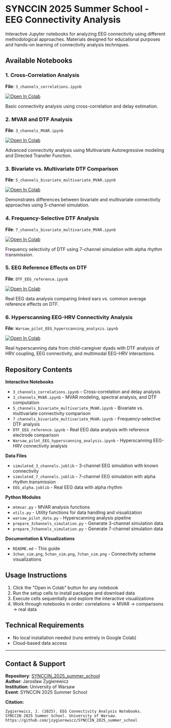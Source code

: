 # SYNCCIN 2025 Summer School - EEG Connectivity Analysis

Interactive Jupyter notebooks for analyzing EEG connectivity using different methodological approaches. Materials designed for educational purposes and hands-on learning of connectivity analysis techniques.

## Available Notebooks

### 1. Cross-Correlation Analysis
**File**: `3_channels_correlations.ipynb`

[![Open In Colab](https://colab.research.google.com/assets/colab-badge.svg)](https://colab.research.google.com/github/jzygierewicz/SYNCCIN_2025_summer_school/blob/main/3_channels_correlations.ipynb)

Basic connectivity analysis using cross-correlation and delay estimation.

### 2. MVAR and DTF Analysis  
**File**: `3_channels_MVAR.ipynb`

[![Open In Colab](https://colab.research.google.com/assets/colab-badge.svg)](https://colab.research.google.com/github/jzygierewicz/SYNCCIN_2025_summer_school/blob/main/3_channels_MVAR.ipynb)

Advanced connectivity analysis using Multivariate Autoregressive modeling and Directed Transfer Function.

### 3. Bivariate vs. Multivariate DTF Comparison
**File**: `5_channels_bivariate_multivariate_MVAR.ipynb`

[![Open In Colab](https://colab.research.google.com/assets/colab-badge.svg)](https://colab.research.google.com/github/jzygierewicz/SYNCCIN_2025_summer_school/blob/main/5_channels_bivariate_multivariate_MVAR.ipynb)

Demonstrates differences between bivariate and multivariate connectivity approaches using 5-channel simulation.

### 4. Frequency-Selective DTF Analysis
**File**: `7_channels_bivariate_multivariate_MVAR.ipynb`

[![Open In Colab](https://colab.research.google.com/assets/colab-badge.svg)](https://colab.research.google.com/github/jzygierewicz/SYNCCIN_2025_summer_school/blob/main/7_channels_bivariate_multivariate_MVAR.ipynb)

Frequency selectivity of DTF using 7-channel simulation with alpha rhythm transmission.

### 5. EEG Reference Effects on DTF
**File**: `DTF_EEG_reference.ipynb`

[![Open In Colab](https://colab.research.google.com/assets/colab-badge.svg)](https://colab.research.google.com/github/jzygierewicz/SYNCCIN_2025_summer_school/blob/main/DTF_EEG_reference.ipynb)

Real EEG data analysis comparing linked ears vs. common average reference effects on DTF.

### 6. Hyperscanning EEG-HRV Connectivity Analysis
**File**: `Warsaw_pilot_EEG_hyperscanning_analysis.ipynb`

[![Open In Colab](https://colab.research.google.com/assets/colab-badge.svg)](https://colab.research.google.com/github/jzygierewicz/SYNCCIN_2025_summer_school/blob/main/Warsaw_pilot_EEG_hyperscanning_analysis.ipynb)

Real hyperscanning data from child-caregiver dyads with DTF analysis of HRV coupling, EEG connectivity, and multimodal EEG-HRV interactions.

## Repository Contents

**Interactive Notebooks**
- `3_channels_correlations.ipynb` - Cross-correlation and delay analysis
- `3_channels_MVAR.ipynb` - MVAR modeling, spectral analysis, and DTF computation
- `5_channels_bivariate_multivariate_MVAR.ipynb` - Bivariate vs. multivariate connectivity comparison
- `7_channels_bivariate_multivariate_MVAR.ipynb` - Frequency-selective DTF analysis
- `DTF_EEG_reference.ipynb` - Real EEG data analysis with reference electrode comparison
- `Warsaw_pilot_EEG_hyperscanning_analysis.ipynb` - Hyperscanning EEG-HRV connectivity analysis

**Data Files**
- `simulated_3_channels.joblib` - 3-channel EEG simulation with known connectivity
- `simulated_7_channels.joblib` - 7-channel EEG simulation with alpha rhythm transmission
- `EEG_alpha.joblib` - Real EEG data with alpha rhythm

**Python Modules**
- `mtmvar.py` - MVAR analysis functions
- `utils.py` - Utility functions for data handling and visualization
- `warsaw_pilot_data.py` - Hyperscanning analysis pipeline
- `prepare_3channels_simulation.py` - Generate 3-channel simulation data
- `prepare_7channels_simulation.py` - Generate 7-channel simulation data

**Documentation & Visualizations**
- `README.md` - This guide
- `3chan_sim.png`, `5chan_sim.png`, `7chan_sim.png` - Connectivity scheme visualizations

## Usage Instructions

1. Click the "Open in Colab" button for any notebook
2. Run the setup cells to install packages and download data
3. Execute cells sequentially and explore the interactive visualizations
4. Work through notebooks in order: correlations → MVAR → comparisons → real data

## Technical Requirements

- No local installation needed (runs entirely in Google Colab)
- Cloud-based data access

---

## Contact & Support

**Repository**: [SYNCCIN_2025_summer_school](https://github.com/jzygierewicz/SYNCCIN_2025_summer_school)  
**Author**: Jarosław Żygierewicz  
**Institution**: University of Warsaw  
**Event**: SYNCCIN 2025 Summer School

**Citation:**
```
Zygierewicz, J. (2025). EEG Connectivity Analysis Notebooks. 
SYNCCIN 2025 Summer School. University of Warsaw.
https://github.com/jzygierewicz/SYNCCIN_2025_summer_school
```
